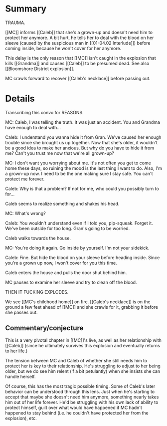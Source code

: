 # Summary

TRAUMA.

[[MC]] informs [[Caleb]] that she's a grown-up and doesn't need him to protect her anymore. A bit hurt, he tells her to deal with the blood on her sleeve (caused by the suspicious man in [[01-04.02 Interlude]]) before coming inside, because he won't cover for her anymore.

This delay is the only reason that [[MC]] isn't caught in the explosion that kills [[Grandma]] and causes [[Caleb]] to be presumed dead. See also [[Bloomshore District explosion]].

MC crawls forward to recover [[Caleb's necklace]] before passing out.

# Details
Transcribing this convo for REASONS.

MC: Caleb, I was telling the truth. It was just an accident. You and Grandma have enough to deal with...

Caleb: I understand you wanna hide it from Gran. We've caused her enough trouble since she brought us up together. Now that she's older, it wouldn't be a good idea to make her anxious. But why do you have to hide it from me? Can't you trust me now that we're all grown-up?

MC: I don't want you worrying about me. It's not often you get to come home these days, so ruining the mood is the last thing I want to do. Also, I'm a grown-up now. I need to be the one making sure I stay safe. You can't protect me forever.

Caleb: Why is that a problem? If not for me, who could you possibly turn to for...

Caleb seems to realize something and shakes his head.

MC: What's wrong?

Caleb: You wouldn't understand even if I told you, pip-squeak. Forget it. We've been outside for too long. Gran's going to be worried.

Caleb walks towards the house.

MC: You're doing it again. Go inside by yourself. I'm not your sidekick.

Caleb: Fine. But hide the blood on your sleeve before heading inside. Since you're a grown up now, I won't cover for you this time.

Caleb enters the house and pulls the door shut behind him.

MC pauses to examine her sleeve and try to clean off the blood.

THEN IT FUCKING EXPLODES.

We see [[MC's childhood home]] on fire. [[Caleb's necklace]] is on the ground a few feet ahead of [[MC]] and she crawls for it, grabbing it before she passes out.

## Commentary/conjecture
This is a very pivotal chapter in [[MC]]'s live, as well as her relationship with [[Caleb]] (since he ultimately survives this explosion and eventually returns to her life.)

The tension between MC and Caleb of whether she still needs him to protect her is key to their relationship. He's struggling to adjust to her being older, but we do see him relent (if a bit petulantly) when she insists she can handle herself.

Of course, this has the most tragic possible timing. Some of Caleb's later behavior can be understood through this lens. Just when he's starting to accept that maybe she doesn't need him anymore, something nearly takes him out of her life forever. He'd be struggling with his own lack of ability to protect himself, guilt over what would have happened if MC hadn't happened to stay behind (i.e. he couldn't have protected her from the explosion), etc.
